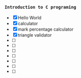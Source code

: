 ### `Introduction to C programing`

- [x] Hello World
- [x] calculator
- [x] mark percentage calculator
- [x] triangle validator
- [ ] 
- [ ] 
- [ ] 
- [ ] 
- [ ] 
- [ ] 
- [ ] 
 
